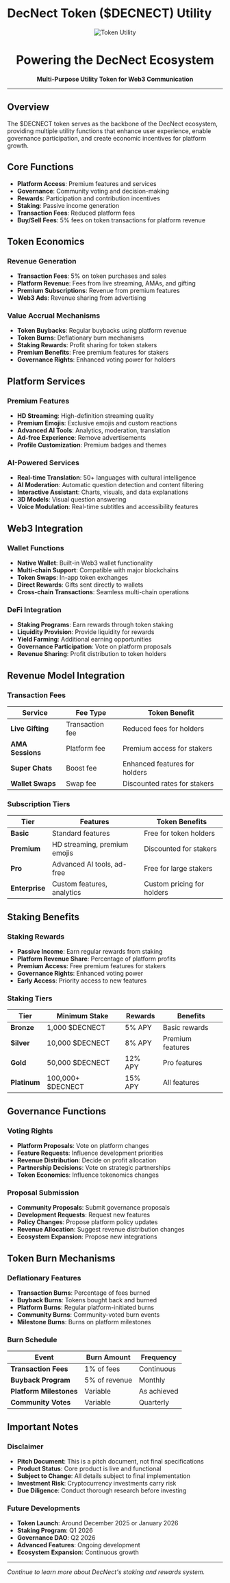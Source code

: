 # DecNect Token ($DECNECT) Utility

<div align="center">

![Token Utility](https://via.placeholder.com/400x200/1a1a1a/ffffff?text=Token+Utility)

# Powering the DecNect Ecosystem

**Multi-Purpose Utility Token for Web3 Communication**

</div>

---

## Overview

The $DECNECT token serves as the backbone of the DecNect ecosystem, providing multiple utility functions that enhance user experience, enable governance participation, and create economic incentives for platform growth.

## Core Functions

- **Platform Access**: Premium features and services
- **Governance**: Community voting and decision-making
- **Rewards**: Participation and contribution incentives
- **Staking**: Passive income generation
- **Transaction Fees**: Reduced platform fees
- **Buy/Sell Fees**: 5% fees on token transactions for platform revenue

## Token Economics

### Revenue Generation
- **Transaction Fees**: 5% on token purchases and sales
- **Platform Revenue**: Fees from live streaming, AMAs, and gifting
- **Premium Subscriptions**: Revenue from premium features
- **Web3 Ads**: Revenue sharing from advertising

### Value Accrual Mechanisms
- **Token Buybacks**: Regular buybacks using platform revenue
- **Token Burns**: Deflationary burn mechanisms
- **Staking Rewards**: Profit sharing for token stakers
- **Premium Benefits**: Free premium features for stakers
- **Governance Rights**: Enhanced voting power for holders

## Platform Services

### Premium Features
- **HD Streaming**: High-definition streaming quality
- **Premium Emojis**: Exclusive emojis and custom reactions
- **Advanced AI Tools**: Analytics, moderation, translation
- **Ad-free Experience**: Remove advertisements
- **Profile Customization**: Premium badges and themes

### AI-Powered Services
- **Real-time Translation**: 50+ languages with cultural intelligence
- **AI Moderation**: Automatic question detection and content filtering
- **Interactive Assistant**: Charts, visuals, and data explanations
- **3D Models**: Visual question answering
- **Voice Modulation**: Real-time subtitles and accessibility features

## Web3 Integration

### Wallet Functions
- **Native Wallet**: Built-in Web3 wallet functionality
- **Multi-chain Support**: Compatible with major blockchains
- **Token Swaps**: In-app token exchanges
- **Direct Rewards**: Gifts sent directly to wallets
- **Cross-chain Transactions**: Seamless multi-chain operations

### DeFi Integration
- **Staking Programs**: Earn rewards through token staking
- **Liquidity Provision**: Provide liquidity for rewards
- **Yield Farming**: Additional earning opportunities
- **Governance Participation**: Vote on platform proposals
- **Revenue Sharing**: Profit distribution to token holders

## Revenue Model Integration

### Transaction Fees
| **Service** | **Fee Type** | **Token Benefit** |
|-------------|--------------|------------------|
| **Live Gifting** | Transaction fee | Reduced fees for holders |
| **AMA Sessions** | Platform fee | Premium access for stakers |
| **Super Chats** | Boost fee | Enhanced features for holders |
| **Wallet Swaps** | Swap fee | Discounted rates for stakers |

### Subscription Tiers
| **Tier** | **Features** | **Token Benefits** |
|----------|--------------|------------------|
| **Basic** | Standard features | Free for token holders |
| **Premium** | HD streaming, premium emojis | Discounted for stakers |
| **Pro** | Advanced AI tools, ad-free | Free for large stakers |
| **Enterprise** | Custom features, analytics | Custom pricing for holders |

## Staking Benefits

### Staking Rewards
- **Passive Income**: Earn regular rewards from staking
- **Platform Revenue Share**: Percentage of platform profits
- **Premium Access**: Free premium features for stakers
- **Governance Rights**: Enhanced voting power
- **Early Access**: Priority access to new features

### Staking Tiers
| **Tier** | **Minimum Stake** | **Rewards** | **Benefits** |
|----------|------------------|-------------|-------------|
| **Bronze** | 1,000 $DECNECT | 5% APY | Basic rewards |
| **Silver** | 10,000 $DECNECT | 8% APY | Premium features |
| **Gold** | 50,000 $DECNECT | 12% APY | Pro features |
| **Platinum** | 100,000+ $DECNECT | 15% APY | All features |

## Governance Functions

### Voting Rights
- **Platform Proposals**: Vote on platform changes
- **Feature Requests**: Influence development priorities
- **Revenue Distribution**: Decide on profit allocation
- **Partnership Decisions**: Vote on strategic partnerships
- **Token Economics**: Influence tokenomics changes

### Proposal Submission
- **Community Proposals**: Submit governance proposals
- **Development Requests**: Request new features
- **Policy Changes**: Propose platform policy updates
- **Revenue Allocation**: Suggest revenue distribution changes
- **Ecosystem Expansion**: Propose new integrations

## Token Burn Mechanisms

### Deflationary Features
- **Transaction Burns**: Percentage of fees burned
- **Buyback Burns**: Tokens bought back and burned
- **Platform Burns**: Regular platform-initiated burns
- **Community Burns**: Community-voted burn events
- **Milestone Burns**: Burns on platform milestones

### Burn Schedule
| **Event** | **Burn Amount** | **Frequency** |
|-----------|-----------------|---------------|
| **Transaction Fees** | 1% of fees | Continuous |
| **Buyback Program** | 5% of revenue | Monthly |
| **Platform Milestones** | Variable | As achieved |
| **Community Votes** | Variable | Quarterly |

## Important Notes

### Disclaimer
- **Pitch Document**: This is a pitch document, not final specifications
- **Product Status**: Core product is live and functional
- **Subject to Change**: All details subject to final implementation
- **Investment Risk**: Cryptocurrency investments carry risk
- **Due Diligence**: Conduct thorough research before investing

### Future Developments
- **Token Launch**: Around December 2025 or January 2026
- **Staking Program**: Q1 2026
- **Governance DAO**: Q2 2026
- **Advanced Features**: Ongoing development
- **Ecosystem Expansion**: Continuous growth

---

*Continue to learn more about DecNect's staking and rewards system.*
